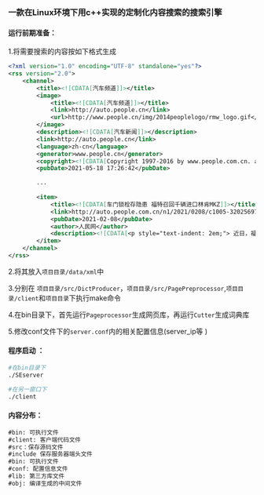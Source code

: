 ### 一款在Linux环境下用c++实现的定制化内容搜索的搜索引擎

#### 运行前期准备：

1.将需要搜索的内容按如下格式生成

```xml
<?xml version="1.0" encoding="UTF-8" standalone="yes"?>
<rss version="2.0">
    <channel>
        <title><![CDATA[汽车频道]]></title>
        <image>
            <title><![CDATA[汽车频道]]></title>
            <link>http://auto.people.cn</link>
            <url>http://www.people.cn/img/2014peoplelogo/rmw_logo.gif</url>
        </image>
        <description><![CDATA[汽车新闻]]></description>
        <link>http://auto.people.cn</link>
        <language>zh-cn</language>
        <generator>www.people.cn</generator>
        <copyright><![CDATA[Copyright 1997-2016 by www.people.com.cn. all rights reserved]]></copyright>
        <pubDate>2021-05-18 17:26:42</pubDate>

        ...
        
        <item>
            <title><![CDATA[车门锁栓存隐患 福特召回千辆进口林肯MKZ]]></title>
            <link>http://auto.people.com.cn/n1/2021/0208/c1005-32025697.html</link>
            <pubDate>2021-02-08</pubDate>
            <author>人民网</author>
            <description><![CDATA[<p style="text-indent: 2em;"> 近日，福特汽车（中国）有限公司根据《缺陷汽车产品召回管理条例》和《缺陷汽车产品召回管理条例实施办法》要求，向国家市场监督管理总局备案召回计划，决定自2021年3月1日起，召回2014年6月11日-2015年2月12日生产的部分2015年款进口林肯MKZ汽车，共计2290辆。</p> <p style="text-indent: 2em;"> 本次召回范围内的车辆，由于供应商原因，部分车门锁栓的爪簧调整片底座经过长时间使用可能会出现断裂现象，导致车门无法上锁；或上锁的车门可能在车辆行驶时出现解锁的情况，增加乘员受伤风险，存在安全隐患。</p> <p style="text-indent: 2em;"> 福特汽车（中国）有限公司将委托林肯品牌授权经销商，为召回范围内的车辆免费更换经过设计改善的车门锁栓，以消除安全隐患。（刘洋 刘晓梦）</p> ]]></description>
        </item>
	</channel>
</rss>
```

2.将其放入`项目目录/data/xml`中

3.分别在 `项目目录/src/DictProducer`，`项目目录/src/PagePreprocessor`,`项目目录/client`和`项目目录`下执行make命令

4.在bin目录下，首先运行`Pageprocessor`生成网页库，再运行`Cutter`生成词典库

5.修改conf文件下的`server.conf`内的相关配置信息(server_ip等 )

#### 程序启动 ：

```bash
#在bin目录下
./SEserver

#在另一窗口下
./client
```

#### 内容分布：

```xml
#bin: 可执行文件
#client: 客户端代码文件
#src：保存源码文件
#include 保存服务器端头文件
#bin: 可执行文件
#conf: 配置信息文件
#lib: 第三方库文件
#obj: 编译生成的中间文件
```



